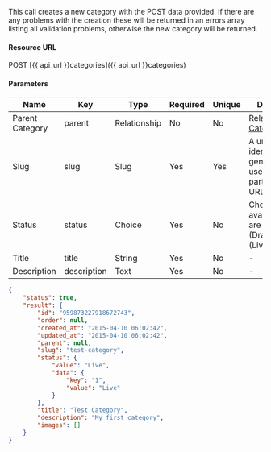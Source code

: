 This call creates a new category with the POST data provided. If there are any problems with the creation these will be returned in an errors array listing all validation problems, otherwise the new category will be returned.

#### Resource URL
POST [{{ api_url }}categories]({{ api_url }}categories)

#### Parameters
Name | Key | Type | Required | Unique | Details
---- | --- | ---- | -------- | ------ | -------
Parent Category | parent | Relationship | No | No | Relates to [Categories](categories).
Slug | slug | Slug | Yes | Yes | A unique identifier generally used as part of a URL.
Status | status | Choice | Yes | No | Choices available are 0 (Draft), 1 (Live).
Title | title | String | Yes | No | -
Description | description | Text | Yes | No | -


<!--code-->
``` json
{
    "status": true,
    "result": {
        "id": "959873227918672743",
        "order": null,
        "created_at": "2015-04-10 06:02:42",
        "updated_at": "2015-04-10 06:02:42",
        "parent": null,
        "slug": "test-category",
        "status": {
            "value": "Live",
            "data": {
                "key": "1",
                "value": "Live"
            }
        },
        "title": "Test Category",
        "description": "My first category",
        "images": []
    }
}
```
<!--/code-->
